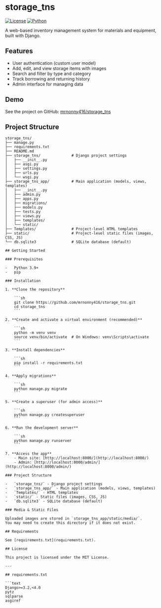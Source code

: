 # storage_tns

[![License](https://img.shields.io/badge/license-MIT-blue.svg)](LICENSE)
[![Python](https://img.shields.io/badge/python-3.9%2B-blue.svg)](https://www.python.org/downloads/)

A web-based inventory management system for materials and equipment, built with Django.

## Features

-   User authentication (custom user model)
-   Add, edit, and view storage items with images
-   Search and filter by type and category
-   Track borrowing and returning history
-   Admin interface for managing data

## Demo

See the project on GitHub: [mrnonny416/storage_tns](https://github.com/mrnonny416/storage_tns)

## Project Structure

```
storage_tns/
├── manage.py
├── requirements.txt
├── README.md
├── storage_tns/              # Django project settings
│   ├── __init__.py
│   ├── asgi.py
│   ├── settings.py
│   ├── urls.py
│   └── wsgi.py
├── storage_tns_app/          # Main application (models, views, templates)
│   ├── __init__.py
│   ├── admin.py
│   ├── apps.py
│   ├── migrations/
│   ├── models.py
│   ├── tests.py
│   ├── views.py
│   ├── templates/
│   └── static/
├── Templates/                # Project-level HTML templates
├── static/                   # Project-level static files (images, CSS, JS)
└── db.sqlite3                # SQLite database (default)

## Getting Started

### Prerequisites

-   Python 3.9+
-   pip

### Installation

1. **Clone the repository**

    ```sh
    git clone https://github.com/mrnonny416/storage_tns.git
    cd storage_tns
    ```

2. **Create and activate a virtual environment (recommended)**

    ```sh
    python -m venv venv
    source venv/bin/activate  # On Windows: venv\Scripts\activate
    ```

3. **Install dependencies**

    ```sh
    pip install -r requirements.txt
    ```

4. **Apply migrations**

    ```sh
    python manage.py migrate
    ```

5. **Create a superuser (for admin access)**

    ```sh
    python manage.py createsuperuser
    ```

6. **Run the development server**

    ```sh
    python manage.py runserver
    ```

7. **Access the app**
    - Main site: [http://localhost:8000/](http://localhost:8000/)
    - Admin: [http://localhost:8000/admin/](http://localhost:8000/admin/)

### Project Structure

-   `storage_tns/` - Django project settings
-   `storage_tns_app/` - Main application (models, views, templates)
-   `Templates/` - HTML templates
-   `static/` - Static files (images, CSS, JS)
-   `db.sqlite3` - SQLite database (default)

### Media & Static Files

Uploaded images are stored in `storage_tns_app/static/media/`.  
You may need to create this directory if it does not exist.

## Requirements

See [requirements.txt](requirements.txt).

## License

This project is licensed under the MIT License.

---

## requirements.txt

```text
Django>=3.2,<4.0
pytz
sqlparse
asgiref
```

